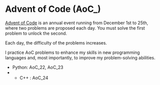 # Advent of Code (AoC_) 
[Advent of Code](https://adventofcode.com/) is an annual event running from December 1st to 25th, where two problems are proposed each day. You must solve the first problem to unlock the second.

Each day, the difficulty of the problems increases.

I practice AoC problems to enhance my skills in new programming languages and, most importantly, to improve my problem-solving abilities.

- Python: AoC_22, AoC_23
- - C++ : AoC_24
